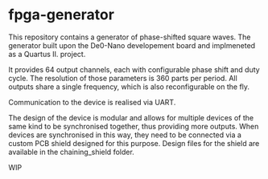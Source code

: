 # fpga-generator

This repository contains a generator of phase-shifted square waves.
The generator built upon the De0-Nano developement board and implmeneted as a Quartus II. project.

It provides 64 output channels, each with configurable phase shift and duty cycle. The resolution of those parameters is 360 parts per period.
All outputs share a single frequency, which is also reconfigurable on the fly.

Communication to the device is realised via UART.

The design of the device is modular and allows for multiple devices of the same kind to be synchronised together, thus providing more outputs.
When devices are synchronised in this way, they need to be connected via a custom PCB shield designed for this purpose.
Design files for the shield are available in the chaining_shield folder.


WIP



